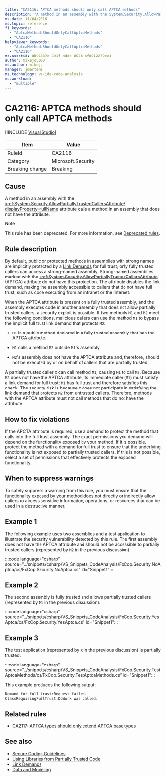 ```yaml
---
title: "CA2116: APTCA methods should only call APTCA methods"
description: "A method in an assembly with the System.Security.AllowPartiallyTrustedCallersAttribute attribute calls a method in an assembly that does not have the attribute."
ms.date: 11/04/2016
ms.topic: reference
f1_keywords:
  - "AptcaMethodsShouldOnlyCallAptcaMethods"
  - "CA2116"
helpviewer_keywords:
  - "AptcaMethodsShouldOnlyCallAptcaMethods"
  - "CA2116"
ms.assetid: 8b91637e-891f-4dde-857b-bf8012270ec4
author: mikejo5000
ms.author: mikejo
manager: jmartens
ms.technology: vs-ide-code-analysis
ms.workload:
  - "multiple"
---
```

# CA2116: APTCA methods should only call APTCA methods

 [!INCLUDE [Visual Studio](~/includes/applies-to-version/vs-windows-only.md)]

|Item|Value|
|-|-|
|RuleId|CA2116|
|Category|Microsoft.Security|
|Breaking change|Breaking|

## Cause
A method in an assembly with the <xref:System.Security.AllowPartiallyTrustedCallersAttribute?displayProperty=fullName> attribute calls a method in an assembly that does not have the attribute.

> [!NOTE]
> This rule has been deprecated. For more information, see [Deprecated rules](fxcop-unported-deprecated-rules.md).

## Rule description

By default, public or protected methods in assemblies with strong names are implicitly protected by a [Link Demands](/dotnet/framework/misc/link-demands) for full trust; only fully trusted callers can access a strong-named assembly. Strong-named assemblies marked with the <xref:System.Security.AllowPartiallyTrustedCallersAttribute> (APTCA) attribute do not have this protection. The attribute disables the link demand, making the assembly accessible to callers that do not have full trust, such as code executing from an intranet or the Internet.

When the APTCA attribute is present on a fully trusted assembly, and the assembly executes code in another assembly that does not allow partially trusted callers, a security exploit is possible. If two methods `M1` and `M2` meet the following conditions, malicious callers can use the method `M1` to bypass the implicit full trust link demand that protects `M2`:

- `M1` is a public method declared in a fully trusted assembly that has the APTCA attribute.

- `M1` calls a method `M2` outside `M1`'s assembly.

- `M2`'s assembly does not have the APTCA attribute and, therefore, should not be executed by or on behalf of callers that are partially trusted.

A partially trusted caller `X` can call method `M1`, causing `M1` to call `M2`. Because `M2` does not have the APTCA attribute, its immediate caller (`M1`) must satisfy a link demand for full trust; `M1` has full trust and therefore satisfies this check. The security risk is because `X` does not participate in satisfying the link demand that protects `M2` from untrusted callers. Therefore, methods with the APTCA attribute must not call methods that do not have the attribute.

## How to fix violations
If the APCTA attribute is required, use a demand to protect the method that calls into the full trust assembly. The exact permissions you demand will depend on the functionality exposed by your method. If it is possible, protect the method with a demand for full trust to ensure that the underlying functionality is not exposed to partially trusted callers. If this is not possible, select a set of permissions that effectively protects the exposed functionality.

## When to suppress warnings
To safely suppress a warning from this rule, you must ensure that the functionality exposed by your method does not directly or indirectly allow callers to access sensitive information, operations, or resources that can be used in a destructive manner.

## Example 1
The following example uses two assemblies and a test application to illustrate the security vulnerability detected by this rule. The first assembly does not have the APTCA attribute and should not be accessible to partially trusted callers (represented by `M2` in the previous discussion).

:::code language="csharp" source="../snippets/csharp/VS_Snippets_CodeAnalysis/FxCop.Security.NoAptca/cs/FxCop.Security.NoAptca.cs" id="Snippet1":::

## Example 2
The second assembly is fully trusted and allows partially trusted callers (represented by `M1` in the previous discussion).

:::code language="csharp" source="../snippets/csharp/VS_Snippets_CodeAnalysis/FxCop.Security.YesAptca/cs/FxCop.Security.YesAptca.cs" id="Snippet1":::

## Example 3
The test application (represented by `X` in the previous discussion) is partially trusted.

:::code language="csharp" source="../snippets/csharp/VS_Snippets_CodeAnalysis/FxCop.Security.TestAptcaMethods/cs/FxCop.Security.TestAptcaMethods.cs" id="Snippet1":::

This example produces the following output:

```txt
Demand for full trust:Request failed.
ClassRequiringFullTrust.DoWork was called.
```

## Related rules

- [CA2117: APTCA types should only extend APTCA base types](../code-quality/ca2117.md)

## See also

- [Secure Coding Guidelines](/dotnet/standard/security/secure-coding-guidelines)
- [Using Libraries from Partially Trusted Code](/dotnet/framework/misc/using-libraries-from-partially-trusted-code)
- [Link Demands](/dotnet/framework/misc/link-demands)
- [Data and Modeling](/dotnet/framework/data/index)
